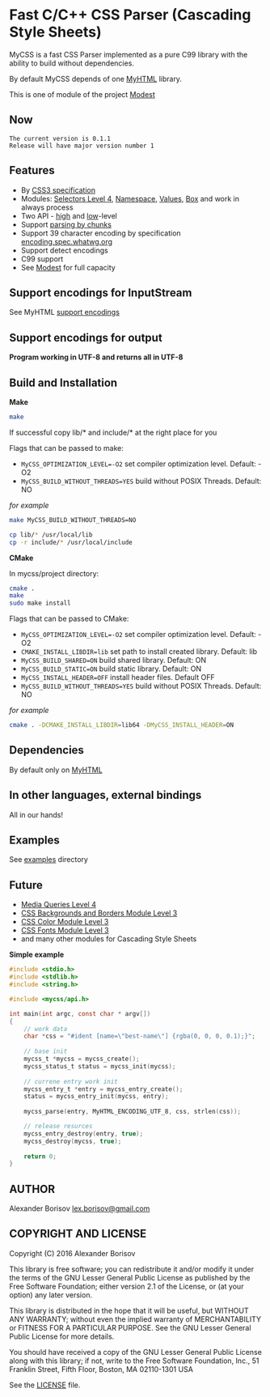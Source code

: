 # Fast C/C++ CSS Parser (Cascading Style Sheets)

MyCSS is a fast CSS Parser implemented as a pure C99 library with the ability to build without dependencies.

By default MyCSS depends of one [MyHTML] library.

This is one of module of the project [Modest]

## Now

```text
The current version is 0.1.1
Release will have major version number 1
```

## Features

- By [CSS3 specification]
- Modules: [Selectors Level 4], [Namespace], [Values], [Box] and work in always process
- Two API - [high] and [low]-level
- Support [parsing by chunks]
- Support 39 character encoding by specification [encoding.spec.whatwg.org]
- Support detect encodings
- C99 support 
- See [Modest] for full capacity

## Support encodings for InputStream

See MyHTML [support encodings]

## Support encodings for output

**Program working in UTF-8 and returns all in UTF-8**

## Build and Installation

**Make**

```bash
make
```

If successful copy lib/* and include/* at the right place for you

Flags that can be passed to make:
- `MyCSS_OPTIMIZATION_LEVEL=-O2` set compiler optimization level. Default: -O2
- `MyCSS_BUILD_WITHOUT_THREADS=YES` build without POSIX Threads. Default: NO

*for example*
```bash
make MyCSS_BUILD_WITHOUT_THREADS=NO
```

```bash
cp lib/* /usr/local/lib
cp -r include/* /usr/local/include
```

**CMake**

In mycss/project directory:

```bash
cmake .
make
sudo make install
```

Flags that can be passed to CMake:
- `MyCSS_OPTIMIZATION_LEVEL=-O2` set compiler optimization level. Default: -O2
- `CMAKE_INSTALL_LIBDIR=lib` set path to install created library. Default: lib
- `MyCSS_BUILD_SHARED=ON` build shared library. Default: ON
- `MyCSS_BUILD_STATIC=ON` build static library. Default: ON
- `MyCSS_INSTALL_HEADER=OFF` install header files. Default OFF
- `MyCSS_BUILD_WITHOUT_THREADS=YES` build without POSIX Threads. Default: NO

*for example*
```bash
cmake . -DCMAKE_INSTALL_LIBDIR=lib64 -DMyCSS_INSTALL_HEADER=ON
```

## Dependencies

By default only on [MyHTML]

## In other languages, external bindings

All in our hands!

## Examples

See [examples] directory

## Future

- [Media Queries Level 4]
- [CSS Backgrounds and Borders Module Level 3]
- [CSS Color Module Level 3]
- [CSS Fonts Module Level 3]
- and many other modules for Cascading Style Sheets

**Simple example**

```c
#include <stdio.h>
#include <stdlib.h>
#include <string.h>

#include <mycss/api.h>

int main(int argc, const char * argv[])
{
    // work data
    char *css = "#ident [name=\"best-name\"] {rgba(0, 0, 0, 0.1);}";
    
    // base init
    mycss_t *mycss = mycss_create();
    mycss_status_t status = mycss_init(mycss);
    
    // currenе entry work init
    mycss_entry_t *entry = mycss_entry_create();
    status = mycss_entry_init(mycss, entry);
    
    mycss_parse(entry, MyHTML_ENCODING_UTF_8, css, strlen(css));

    // release resurces
    mycss_entry_destroy(entry, true);
    mycss_destroy(mycss, true);
    
    return 0;
}
```

## AUTHOR

Alexander Borisov <lex.borisov@gmail.com>

## COPYRIGHT AND LICENSE

Copyright (C) 2016 Alexander Borisov

This library is free software; you can redistribute it and/or modify it under the terms of the GNU Lesser General Public License as published by the Free Software Foundation; either version 2.1 of the License, or (at your option) any later version.

This library is distributed in the hope that it will be useful, but WITHOUT ANY WARRANTY; without even the implied warranty of MERCHANTABILITY or FITNESS FOR A PARTICULAR PURPOSE.  See the GNU Lesser General Public License for more details.

You should have received a copy of the GNU Lesser General Public License along with this library; if not, write to the Free Software Foundation, Inc., 51 Franklin Street, Fifth Floor, Boston, MA  02110-1301 USA

See the [LICENSE] file.


[CSS3 specification]: https://www.w3.org/TR/css-syntax-3/
[high]: https://github.com/lexborisov/mycss/blob/master/include/mycss/api.h
[low]: https://github.com/lexborisov/mycss/tree/master/include/mycss
[MyHTML]: https://github.com/lexborisov/myhtml
[parsing by chunks]: https://github.com/lexborisov/mycss/blob/master/examples/tokenizer_chunk_high_level.c
[encoding.spec.whatwg.org]: https://encoding.spec.whatwg.org/
[Modest]: https://github.com/lexborisov/Modest
[support encodings]: https://github.com/lexborisov/myhtml#support-encodings-for-inputstream
[examples]: https://github.com/lexborisov/mycss/blob/master/examples/
[Selectors Level 4]: https://drafts.csswg.org/selectors/
[Namespace]: https://drafts.csswg.org/css-namespaces/
[Values]: https://drafts.csswg.org/css-values/
[Box]: https://drafts.csswg.org/css-box/
[Media Queries Level 4]: https://www.w3.org/TR/mediaqueries-4/
[CSS Backgrounds and Borders Module Level 3]: https://www.w3.org/TR/css3-background/
[CSS Color Module Level 3]: https://www.w3.org/TR/css3-color/
[CSS Fonts Module Level 3]: https://www.w3.org/TR/css-fonts-3/
[LICENSE]: https://github.com/lexborisov/mycss/blob/master/LICENSE
